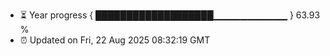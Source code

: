 - ⏳ Year progress { ███████████████████▁▁▁▁▁▁▁▁▁▁▁ } 63.93 %
- ⏰ Updated on Fri, 22 Aug 2025 08:32:19 GMT

